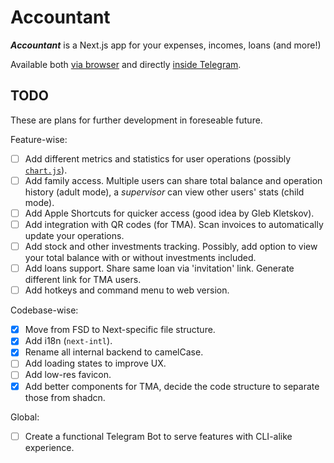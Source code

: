 # Accountant

**_Accountant_** is a Next.js app for your expenses, incomes, loans (and more!)

Available both [via browser](https://wyd-hedge.vercel.app) and directly [inside Telegram](https://t.me/wydhedge_bot/accounting).

## TODO

These are plans for further development in foreseable future.

Feature-wise:

- [ ] Add different metrics and statistics for user operations (possibly [`chart.js`](https://www.chartjs.org/docs/latest/charts/radar.html)).
- [ ] Add family access. Multiple users can share total balance and operation history (adult mode), a _supervisor_ can view other users' stats (child mode).
- [ ] Add Apple Shortcuts for quicker access (good idea by Gleb Kletskov).
- [ ] Add integration with QR codes (for TMA). Scan invoices to automatically update your operations.
- [ ] Add stock and other investments tracking. Possibly, add option to view your total balance with or without investments included.
- [ ] Add loans support. Share same loan via 'invitation' link. Generate different link for TMA users.
- [ ] Add hotkeys and command menu to web version.

Codebase-wise:

- [x] Move from FSD to Next-specific file structure.
- [x] Add i18n (`next-intl`).
- [x] Rename all internal backend to camelCase.
- [ ] Add loading states to improve UX.
- [ ] Add low-res favicon.
- [x] Add better components for TMA, decide the code structure to separate those from shadcn.

Global:

- [ ] Create a functional Telegram Bot to serve features with CLI-alike experience.
